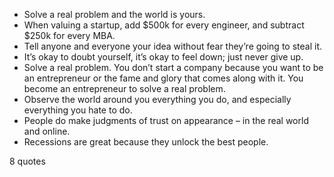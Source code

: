 - Solve a real problem and the world is yours.
 - When valuing a startup, add $500k for every engineer, and subtract $250k for every MBA.
 - Tell anyone and everyone your idea without fear they’re going to steal it.
 - It’s okay to doubt yourself, it’s okay to feel down; just never give up.
 - Solve a real problem. You don’t start a company because you want to be an entrepreneur or the fame and glory that comes along with it. You become an entrepreneur to solve a real problem.
 - Observe the world around you everything you do, and especially everything you hate to do.
 - People do make judgments of trust on appearance – in the real world and online.
 - Recessions are great because they unlock the best people.

8 quotes